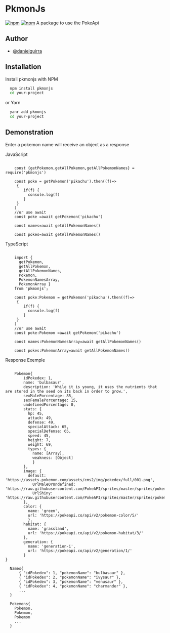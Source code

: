 # PkmonJs
[![npm](https://img.shields.io/npm/v/pkmonjs.svg)](https://www.npmjs.com/package/pkmonjs)
[![npm](https://img.shields.io/npm/dt/pkmonjs.svg)](https://www.npmjs.com/package/pkmonjs)
A package to use the PokeApi

## Author

- [@danielguirra](https://www.github.com/danielguirra)

## Installation

Install pkmonjs with NPM

```bash
  npm install pkmonjs
  cd your-project
```

or Yarn

```bash
  yanr add pkmonjs
  cd your-project
```

## Demonstration

Enter a pokemon name will receive an object as a response

JavaScript

```JS

    const {getPokemon,getAllPokemon,getAllPokemonNames} = require('pkmonjs')

    const poke = getPokemon('pikachu').then((f)=>
     {
        if(f) {
          console.log(f)
        }
     }
    )
    //or use await
    const poke =await getPokemon('pikachu')

    const names=await getAllPokemonNames()

    const pokes=await getAllPokemonNames()

```

TypeScript

```TS

    import {
      getPokemon,
      getAllPokemon,
      getAllPokemonNames,
      Pokemon,
      PokemonNamesArray,
      PokemonArray }
    from 'pkmonjs';

    const poke:Pokemon = getPokemon('pikachu').then((f)=>
     {
        if(f) {
          console.log(f)
        }
     }
    )
    //or use await
    const poke:Pokemon =await getPokemon('pikachu')

    const names:PokemonNamesArray=await getAllPokemonNames()

    const pokes:PokemonArray=await getAllPokemonNames()
```

Response Exemple

```JS

    Pokemon{
        idPokedex: 1,
        name: 'bulbasaur',
        description: 'While it is young, it uses the nutrients that are stored in the seed on its back in order to grow.',
        sexMalePorcentage: 85,
        sexFemalePorcentage: 15,
        undefinedPorcentage: 0,
        stats: {
          hp: 45,
          attack: 49,
          defense: 49,
          specialAttack: 65,
          specialDefense: 65,
          speed: 45,
          height: 7,
          weight: 69,
          types: {
            name: [Array],
            weakness: [Object]
            }
        },
        image: {
          default: 'https://assets.pokemon.com/assets/cms2/img/pokedex/full/001.png',
            UrlMaleOrUndefined: 'https://raw.githubusercontent.com/PokeAPI/sprites/master/sprites/pokemon/1.png',
            UrlShiny: 'https://raw.githubusercontent.com/PokeAPI/sprites/master/sprites/pokemon/shiny/1.png'
        },
        color: {
          name: 'green',
          url: 'https://pokeapi.co/api/v2/pokemon-color/5/'
          },
        habitat: {
          name: 'grassland',
          url: 'https://pokeapi.co/api/v2/pokemon-habitat/3/'
        },
        generation: {
          name: 'generation-i',
          url: 'https://pokeapi.co/api/v2/generation/1/'
        }
}

  Names{
      { "idPokedex": 1, "pokemonName": "bulbasaur" },
      { "idPokedex": 2, "pokemonName": "ivysaur" },
      { "idPokedex": 3, "pokemonName": "venusaur" },
      { "idPokedex": 4, "pokemonName": "charmander" },
      ...
  }

  Pokemons{
    Pokemon,
    Pokemon,
    Pokemon
    ...
  }

```
